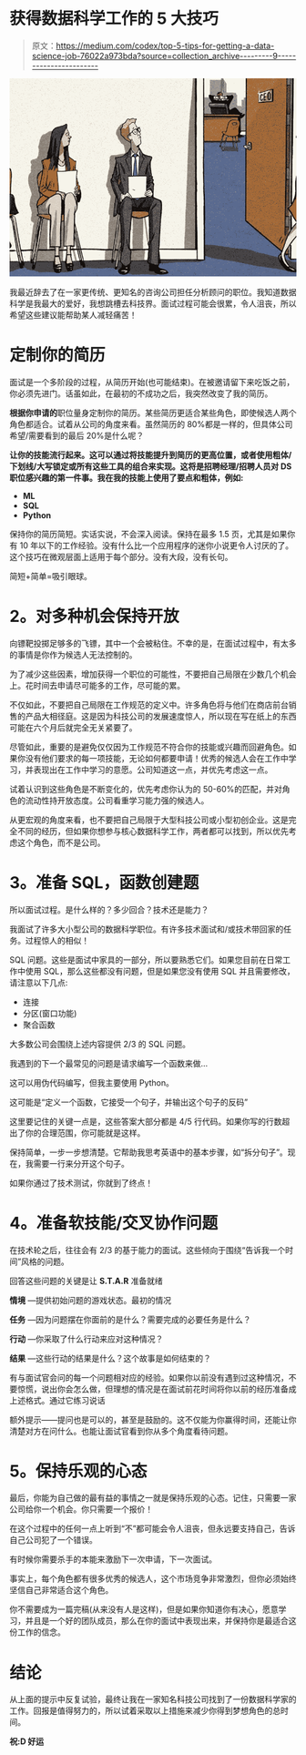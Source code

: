 # 获得数据科学工作的 5 大技巧

> 原文：<https://medium.com/codex/top-5-tips-for-getting-a-data-science-job-76022a973bda?source=collection_archive---------9----------------------->

![](img/3acc352eafff42c32e782975cfbde1bb.png)

我最近辞去了在一家更传统、更知名的咨询公司担任分析顾问的职位。我知道数据科学是我最大的爱好，我想跳槽去科技界。面试过程可能会很累，令人沮丧，所以希望这些建议能帮助某人减轻痛苦！

# **定制你的简历**

面试是一个多阶段的过程，从简历开始(也可能结束)。在被邀请留下来吃饭之前，你必须先进门。话虽如此，在最初的不成功之后，我突然改变了我的简历。

**根据你申请的**职位量身定制你的简历。某些简历更适合某些角色，即使候选人两个角色都适合。试着从公司的角度来看。虽然简历的 80%都是一样的，但具体公司希望/需要看到的最后 20%是什么呢？

**让你的技能流行起来。这可以通过将技能提升到简历的更高位置，或者使用粗体/下划线/大写锁定或所有这些工具的组合来实现。这将是招聘经理/招聘人员对 DS 职位感兴趣的第一件事。我在我的技能上使用了要点和粗体，例如:**

*   **ML**
*   **SQL**
*   **Python**

保持你的简历简短。实话实说，不会深入阅读。保持在最多 1.5 页，尤其是如果你有 10 年以下的工作经验。没有什么比一个应用程序的迷你小说更令人讨厌的了。这个技巧在微观层面上适用于每个部分。没有大段，没有长句。

简短+简单=吸引眼球。

# **2。对多种机会保持开放**

向镖靶投掷足够多的飞镖，其中一个会被粘住。不幸的是，在面试过程中，有太多的事情是你作为候选人无法控制的。

为了减少这些因素，增加获得一个职位的可能性，不要把自己局限在少数几个机会上。花时间去申请尽可能多的工作，尽可能的累。

不仅如此，不要把自己局限在工作规范的定义中。许多角色将与他们在商店前台销售的产品大相径庭。这是因为科技公司的发展速度惊人，所以现在写在纸上的东西可能在六个月后就完全无关紧要了。

尽管如此，重要的是避免仅仅因为工作规范不符合你的技能或兴趣而回避角色。如果你没有他们要求的每一项技能，无论如何都要申请！优秀的候选人会在工作中学习，并表现出在工作中学习的意愿。公司知道这一点，并优先考虑这一点。

试着认识到这些角色是不断变化的，优先考虑你认为的 50-60%的匹配，并对角色的流动性持开放态度。公司看重学习能力强的候选人。

从更宏观的角度来看，也不要把自己局限于大型科技公司或小型初创企业。这是完全不同的经历，但如果你想参与核心数据科学工作，两者都可以找到，所以优先考虑这个角色，而不是公司。

# **3。准备 SQL，函数创建题**

所以面试过程。是什么样的？多少回合？技术还是能力？

我面试了许多大小型公司的数据科学职位。有许多技术面试和/或技术带回家的任务。过程惊人的相似！

SQL 问题。这些是面试中家具的一部分，所以要熟悉它们。如果您目前在日常工作中使用 SQL，那么这些都没有问题，但是如果您没有使用 SQL 并且需要修改，请注意以下几点:

*   连接
*   分区(窗口功能)
*   聚合函数

大多数公司会围绕上述内容提供 2/3 的 SQL 问题。

我遇到的下一个最常见的问题是请求编写一个函数来做…

这可以用伪代码编写，但我主要使用 Python。

这可能是“定义一个函数，它接受一个句子，并输出这个句子的反码”

这里要记住的关键一点是，这些答案大部分都是 4/5 行代码。如果你写的行数超出了你的合理范围，你可能就是这样。

保持简单，一步一步想清楚。它帮助我思考英语中的基本步骤，如“拆分句子”。现在，我需要一行来分开这个句子。

如果你通过了技术测试，你就到了终点！

# **4。准备软技能/交叉协作问题**

在技术轮之后，往往会有 2/3 的基于能力的面试。这些倾向于围绕“告诉我一个时间”风格的问题。

回答这些问题的关键是让 **S.T.A.R** 准备就绪

**情境** —提供初始问题的游戏状态。最初的情况

**任务** —因为问题摆在你面前的是什么？需要完成的必要任务是什么？

**行动** —你采取了什么行动来应对这种情况？

**结果** —这些行动的结果是什么？这个故事是如何结束的？

有与面试官会问的每一个问题相对应的经验。如果你以前没有遇到过这种情况，不要惊慌，说出你会怎么做，但理想的情况是在面试前花时间将你以前的经历准备成上述格式。通过它练习说话

额外提示——提问也是可以的，甚至是鼓励的。这不仅能为你赢得时间，还能让你清楚对方在问什么。也能让面试官看到你从多个角度看待问题。

# **5。保持乐观的心态**

最后，你能为自己做的最有益的事情之一就是保持乐观的心态。记住，只需要一家公司给你一个机会。你只需要一个报价！

在这个过程中的任何一点上听到“不”都可能会令人沮丧，但永远要支持自己，告诉自己公司犯了一个错误。

有时候你需要杀手的本能来激励下一次申请，下一次面试。

事实上，每个角色都有很多优秀的候选人，这个市场竞争非常激烈，但你必须始终坚信自己非常适合这个角色。

你不需要成为一篇完稿(从来没有人是这样)，但是如果你知道你有决心，愿意学习，并且是一个好的团队成员，那么在你的面试中表现出来，并保持你是最适合这份工作的信念。

# **结论**

从上面的提示中反复试验，最终让我在一家知名科技公司找到了一份数据科学家的工作。回报是值得努力的，所以试着采取以上措施来减少你得到梦想角色的总时间。

**祝:D 好运**